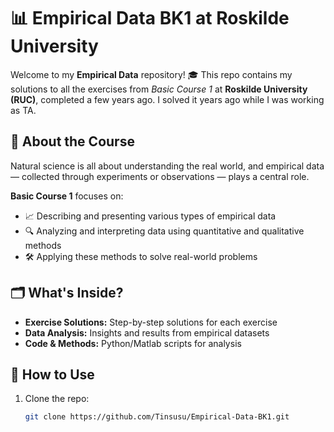 # 📊 Empirical Data BK1 at Roskilde University

Welcome to my **Empirical Data** repository! 
🎓 This repo contains my solutions to all the exercises from *Basic Course 1* at **Roskilde University (RUC)**, 
completed a few years ago. I solved it years ago while I was working as TA.

## 🧠 **About the Course**  
Natural science is all about understanding the real world, and empirical data — collected through experiments or observations — plays a central role.  

**Basic Course 1** focuses on:  
- 📈 Describing and presenting various types of empirical data  
- 🔍 Analyzing and interpreting data using quantitative and qualitative methods  
- 🛠️ Applying these methods to solve real-world problems  

## 🗂️ **What's Inside?**  
- **Exercise Solutions:** Step-by-step solutions for each exercise  
- **Data Analysis:** Insights and results from empirical datasets  
- **Code & Methods:** Python/Matlab scripts for analysis  

## 🚀 **How to Use**  
1. Clone the repo:  
   ```bash
   git clone https://github.com/Tinsusu/Empirical-Data-BK1.git
